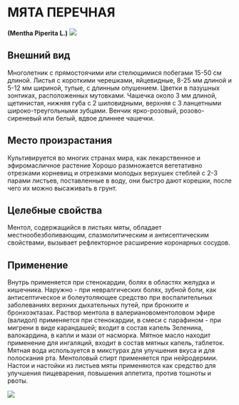 # МЯТА ПЕРЕЧНАЯ
**(Mentha Piperita L.)**
![](Мята%20перечная1.jpg)

## Внешний вид
Многолетник с прямостоячими или стелющимися побегами 15-50 см длиной. Листья с короткими черешками, яйцевидные, 8-25 мм длиной и 5-12 мм шириной, тупые, с длинным опушением. Цветки в пазушных зонтиках, расположенных мутовками. Чашечка около 3 мм длиной, щетинистая, нижняя губа с 2 шиловидными, верхняя с 3 ланцетными широко-треугольными зубцами. Венчик ярко-розовый, розово-сиреневый или белый, вдвое длиннее чашечки.

## Место произрастания
Культивируется во многих странах мира, как лекарственное и эфиромасличное растение Хорошо размножается вегетативно отрезками корневищ и отрезками молодых верхушек стеблей с 2-3 парами листьев, поставленные в воду, они быстро дают корешки, после чего их можно высаживать в грунт.      

## Целебные свойства
Ментол, содержащийся в листьях мяты, обладает местнообезболивающим, спазмолитическим и антисептическим свойствами, вызывает рефлекторное расширение коронарных сосудов.

## Применение
Внутрь применяется при стенокардии, болях в областях желудка и кишечника. Наружно - при невралгических болях, зубной боли, как антисептическое и болеутоляющее средство при воспалительных заболеваниях верхних дыхательных путей, при бронхите и бронхоэктазах. Раствор ментола в валериановоментоловом эфире (валидол) применяется при стенокардии, в смеси с парафином - при мигрени в виде карандашей; входит в состав капель Зеленина, валокардина, в капли и мази от насморка. Мятное масло находит применение для ингаляций, входит в состав мятных капель, таблеток. Мятная вода используется в микстурах для улучшения вкуса и для полоскания рта. Ментоловый спирт применяется при нейродермии. Настои и настойки из листьев мяты применяются как средство для улучшения пищеварения, повышения аппетита, против тошноты и рвоты.

![](Мята%20перечная..jpg)

  